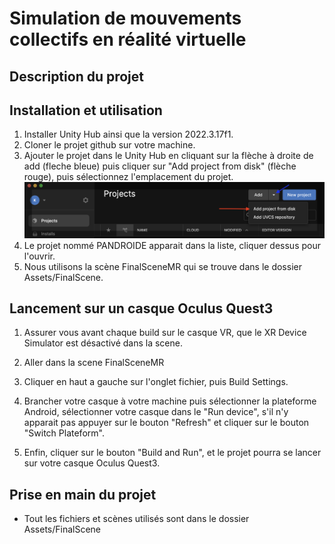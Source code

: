 # Simulation de mouvements collectifs en réalité virtuelle

## Description du projet

## Installation et utilisation

1. Installer Unity Hub ainsi que la version 2022.3.17f1.
2. Cloner le projet github sur votre machine.
3. Ajouter le projet dans le Unity Hub en cliquant sur la flèche à droite de add (fleche bleue) puis cliquer sur "Add project from disk" (flèche rouge), puis sélectionnez l'emplacement du projet.
![test](/image/UnityHub.png)
4. Le projet nommé PANDROIDE apparait dans la liste, cliquer dessus pour l'ouvrir.
5. Nous utilisons la scène FinalSceneMR qui se trouve dans le dossier Assets/FinalScene.

## Lancement sur un casque Oculus Quest3
1. Assurer vous avant chaque build sur le casque VR, que le XR Device Simulator est désactivé dans la scene.
<!-- Mettre screen du device -->
2. Aller dans la scene FinalSceneMR

3. Cliquer en haut a gauche sur l'onglet fichier, puis Build Settings.

4. Brancher votre casque à votre machine puis sélectionner la plateforme Android, sélectionner votre casque dans le "Run device", s'il n'y apparait pas appuyer sur le bouton "Refresh" et cliquer sur le bouton "Switch Plateform".

5. Enfin, cliquer sur le bouton "Build and Run", et le projet pourra se lancer sur votre casque Oculus Quest3.


## Prise en main du projet

 - Tout les fichiers et scènes utilisés sont dans le dossier Assets/FinalScene
